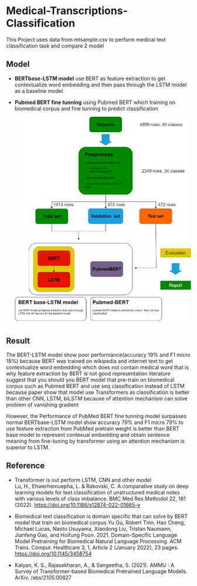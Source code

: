 # Medical-Transcriptions-Classification

This Project uses data from mtsample.csv to perform medical text classification task and compare 2 model

## Model

- **BERTbase-LSTM model**
  use BERT as feature extraction to get contextualize word embedding and then pass through the LSTM model as a baseline model
- **Pubmed BERT fine tunning**
  using Pubmed BERT which training on biomedical corpus and fine tunning to predict classification

  ![image diagram](https://github.com/PRIMEADAWAS/CEB_Assignment/blob/main/NLP/Medical-Transcriptions-Classification/images/diagram.png)

## Result

The BERT-LSTM model show poor performance(accuracy 19% and F1 micro 19%) because BERT was trained on wikipedia and internet text to get contextualize word embedding which does not contain medical word that is why feature extraction by BERT is not good representation literature suggest that you should you BERT model that pre-train on biomedical corpus such as Pubmed BERT and use seq classification instead of LSTM because paper show that model use Transformers as classification is better than other CNN, LSTM, biLSTM because of attention mechanism can solve problem of vanishing gradient

However, the Performance of PubMed BERT fine tunning model surpasses normal BERTbase-LSTM model show accuracy 79% and F1 micro 79% to use feature extraction from PubMed pretrain weight is better than BERT base model to represent contexual embedding and obtain sentence meaning from fine-tuning by transformer using an attention mechanism is superior to LSTM.

## Reference

- Transformer is out perform LSTM, CNN and other model  
  Lu, H., Ehwerhemuepha, L. & Rakovski, C. A comparative study on deep learning models for text classification of unstructured medical notes with various levels of class imbalance. BMC Med Res Methodol 22, 181 (2022). https://doi.org/10.1186/s12874-022-01665-y

- Biomedical text classification is domain specific that can solve by BERT model that train on biomedical corpus
  Yu Gu, Robert Tinn, Hao Cheng, Michael Lucas, Naoto Usuyama, Xiaodong Liu, Tristan Naumann, Jianfeng Gao, and Hoifung Poon. 2021. Domain-Specific Language Model Pretraining for Biomedical Natural Language Processing. ACM Trans. Comput. Healthcare 3, 1, Article 2 (January 2022), 23 pages. https://doi.org/10.1145/3458754
- Kalyan, K. S., Rajasekharan, A., & Sangeetha, S. (2021). AMMU : A Survey of Transformer-based Biomedical Pretrained Language Models. ArXiv. /abs/2105.00827
